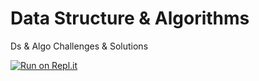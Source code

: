 # Data Structure & Algorithms

Ds & Algo Challenges & Solutions

[![Run on Repl.it](https://repl.it/badge/github/Grv-Singh/Data-Structure-Algorithms)](https://repl.it/github/Grv-Singh/Data-Structure-Algorithms)
